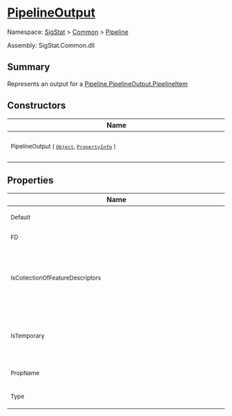 # [PipelineOutput](./PipelineOutput.md)

Namespace: [SigStat]() > [Common](./../README.md) > [Pipeline](./README.md)

Assembly: SigStat.Common.dll

## Summary
Represents an output for a [Pipeline.PipelineOutput.PipelineItem](https://github.com/hargitomi97/sigstat/blob/master/docs/md/.md)

## Constructors

| Name | Summary | 
| --- | --- | 
| <div style="width:490px"><sub>PipelineOutput ( [`Object`](https://docs.microsoft.com/en-us/dotnet/api/System.Object), [`PropertyInfo`](https://docs.microsoft.com/en-us/dotnet/api/System.Reflection.PropertyInfo) )</sub></div>| <sub>Initializes a new instance of the [Pipeline.PipelineOutput](https://github.com/hargitomi97/sigstat/blob/master/docs/md/SigStat/Common/Pipeline/PipelineOutput.md) class.</sub></div>| <br>


## Properties

| Name | Summary | 
| --- | --- | 
| <div style="width:490px"><sub>Default</sub></div>| <sub>Gets the default value</sub></div>| <br>
| <div style="width:490px"><sub>FD</sub></div>| <sub>Gets or sets the fd.</sub></div>| <br>
| <div style="width:490px"><sub>IsCollectionOfFeatureDescriptors</sub></div>| <sub>Gets a value indicating whether this instance is collection of feature descriptors.</sub></div>| <br>
| <div style="width:490px"><sub>IsTemporary</sub></div>| <sub>Gets a value indicating whether this instance is temporary.</sub></div>| <br>
| <div style="width:490px"><sub>PropName</sub></div>| <sub>Gets the name of the property.</sub></div>| <br>
| <div style="width:490px"><sub>Type</sub></div>| <sub>Gets the type of the property</sub></div>| <br>


